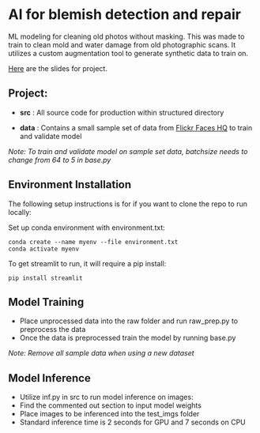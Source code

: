 # AI for blemish detection and repair

ML modeling for cleaning old photos without masking. This was made to train to clean mold and water damage from old photographic scans. It utilizes a custom augmentation tool to generate synthetic data to train on.

[Here](https://docs.google.com/presentation/d/1RmXTLyjV0TNKgsKn4sWcl1HKKZCy7QQWfIEMb5M4ots/edit?usp=sharing) are the slides for project.

## Project:

- **src** : All source code for production within structured directory

- **data** :  Contains a small sample set of data from [Flickr Faces HQ](https://github.com/NVlabs/ffhq-dataset) to train and validate model

*Note: To train and validate model on sample set data, batchsize needs to change from 64 to 5 in base.py*

## Environment Installation

The following setup instructions is for if you want to clone the repo to run locally:

Set up conda environment with environment.txt:
```
conda create --name myenv --file environment.txt
conda activate myenv
```

To get streamlit to run, it will require a pip install:
```
pip install streamlit
```

## Model Training
- Place unprocessed data into the raw folder and run raw_prep.py to preprocess the data
- Once the data is preprocessed train the model by running base.py

*Note: Remove all sample data when using a new dataset*

## Model Inference

- Utilize inf.py in src to run model inference on images:
- Find the commented out section to input model weights
- Place images to be inferenced into the test_imgs folder
- Standard inference time is 2 seconds for GPU and 7 seconds on CPU

